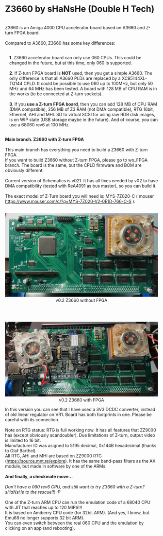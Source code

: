 # Z3660 by sHaNsHe (Double H Tech)

<br>Z3660 is an Amiga 4000 CPU accelerator board based on A3660 and Z-turn FPGA board.
<br>
<br>Compared to A3660, Z3660 has some key differences:
<br><p style="margin-left:1em;">
<br><b>1</b>. Z3660 accelerator board can only use 060 CPUs. This could be changed in the future, but at this time, only 060 is supported.
<br>
<br><b>2</b>. If Z-turn FPGA board is <b>NOT</b> used, then you get a simple A3660. The only difference is that all A3660 PLDs are replaced by a XC95144XL-TQ144 CPLD. It could be possible to use 060 up to 100MHz, but only 50 MHz and 64 MHz has been tested. A board with 128 MB of CPU RAM is in the works (to be connected at Z-turn sockets).
<br>
<br><b>3</b>. If you <b>use a Z-turn FPGA board</b>, then you can add 128 MB of CPU RAM (DMA compatible), 256 MB of Z3 RAM (not DMA compatible), RTG 16bit, Ethernet, AHI and MHI. SD to virtual SCSI for using raw RDB disk images, is on WIP state (USB storage maybe in the future). And of course, you can use a 68060 rev6 at 100 MHz.
<br><p style="margin-left:0em;">
<br><b>Main branch. Z3660 with Z-turn FPGA</b>
<br>
<br>This main branch has everything you need to build a Z3660 with Z-turn FPGA.
<br>If you want to build Z3660 without Z-turn FPGA, please go to wo_FPGA branch. The board is the same, but the CPLD firmware and BOM are obviously different.
<br>
<br>Current version of Schematics is v021. It has all fixes needed by v02 to have DMA compatibility (tested with ReA4091 as bus master), so you can build it.
<br>
<br>The exact model of Z-Turn board you will need is: MYS-7Z020-C ( mouser https://www.mouser.com/c/?q=MYS-7Z020-V2-0E1D-766-C-S ).
<br>
<br><p style="text-align:center;"><img src="./Images/Z3660_top_v02.jpg" alt="Z3660_top_v02.jpg" style="width:800px;"><br>v0.2 Z3660 without FPGA</br></p>
<br>
<br><p style="text-align:center;"><img src="./Images/Z3660_ZTURN_top_v02.jpg" alt="Z3660_ZTURN_top_v02.jpg" style="width:800px;"><br>v0.2 Z3660 with FPGA</br></p>
In this version you can see that I have used a 3V3 DCDC converter, instead of old linear regulator on VR1. Board has both footprints in one. Please be careful with its connection.
<br>
<br>Note on RTG status: RTG is full working now. It has all features that ZZ9000 has (except obviously scandoubler). Due limitations of Z-turn, output video is limited to 16 bit.
<br>Manufacturer ID was asigned to 5195 decimal, 0x144B hexadecimal (thanks to Olaf Barthel).
<br>All RTG, AHI and MHI are based on ZZ9000 RTG (https://source.mnt.re/explore).
It has the same band-pass filters as the AX module, but made in software by one of the ARMs.
<br>
<br><b>And finally, a checkmate move...</b>
<br>
<br><i>Don't have a 060 rev6 CPU, and still want to try Z3660 with a Z-turn?</i>
<br><i>sHaNsHe to the rescue!!! :P</i>
<br>
<br>One of the Z-turn ARM CPU can run the emulation code of a 68040 CPU with JIT that reaches up to 120 MIPS!!!<br>It is based on Amiberry CPU code (for 32bit ARM). (And yes, I know, but Emu68 no longer supports 32 bit ARM).
<br>You can even switch between the real 060 CPU and the emulation by clicking on an app (and rebooting).

